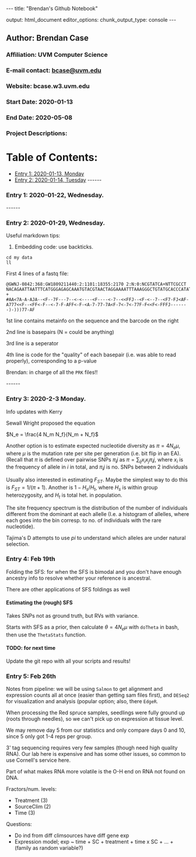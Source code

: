 
--- title: "Brendan's Github Notebook"

output: html_document editor_options: chunk_output_type: console ---

## Author: Brendan Case
### Affiliation: UVM Computer Science
### E-mail contact: bcase@uvm.edu
### Website: bcase.w3.uvm.edu


### Start Date: 2020-01-13
### End Date: 2020-05-08
### Project Descriptions:


# Table of Contents:
* [Entry 1: 2020-01-13, Monday](#id-section1)
* [Entry 2: 2020-01-14, Tuesday](#id-section2) ------
<div id='id-section1'/>   

### Entry 1: 2020-01-22, Wednesday.



------ <div id='id-section2'/>

### Entry 2: 2020-01-29, Wednesday.

Useful markdown tips:

1. Embedding code: use backticks.

```
cd my data
ll
```

First 4 lines of a fastq file:

```
@GWNJ-0842:368:GW1809211440:2:1101:18355:2170 2:N:0:NCGTATCA+NTTCGCCT
NACAGAATTAATTTCATGGGAGAGCAAATGTACGTAACTAGGAAAATTTAAAGGGCTGTATGCACCCATATCCTCCTCATCCTCATAAGCATCATCAACAGATATGATAGGAAGAATTATGCCAGTTACAAGCTAGAACCCTCCCTTTTT
+
#AA<7A-A-AJA--<F--7F---7--<-<----<F----<-7--<<FFJ--<F-<--7--<F7-FJ<AF-A777<<F--<FF<-F--<-7-F-AFF<-F-<A-7-77-7A<F-7<-7<-77F-F<<F<-FFFJ-------)-)))77-AF
```

1st line contains metainfo on the sequence and the barcode on the
right

2nd line is basepairs (N = could be anything)

3rd line is a seperator

4th line is code for the "quality" of each basepair (i.e. was able to
read properly), corresponding to a p-value

Brendan: in charge of all the `PRK` files!!

------ <div id='id-section3'/>

### Entry 3: 2020-2-3 Monday.

Info updates with Kerry

Sewall Wright proposed the equation

$N_e = \frac{4 N_m N_f}{N_m + N_f}$

Another option is to estimate expected nucleotide diversity as $\pi =
4 N_e \mu$, where $\mu$ is the mutation rate per site per generation
(i.e. bit flip in an EA). (Recall that $\pi$ is defined over pairwise
SNPs $\pi_ij$ as $\pi = \sum_{ij} x_i x_j \pi_ij$, where $x_i$ is the
frequency of allele in $i$ in total, and $\pi_ij$ is no. SNPs between
2 individuals

Usually also interested in estimating $F_{ST}$. Maybe the simplest way
to do this is $F_{ST} = 1/(\pi +1)$. Another is $1 - H_s/H_t$, where
$H_s$ is within group heterozygosity, and $H_t$ is total het. in
population.

The site frequency spectrum is the distribution of the number of
individuals different from the dominant at each allelle (I.e. a
histogram of allelles, where each goes into the bin corresp. to no. of
individuals with the rare nucleotide).

Tajima's D attempts to use $pi$ to understand which alleles are under
natural selection.

<div id='id-section4'/>

### Entry 4: Feb 19th

Folding the SFS: for when the SFS is bimodal and you don't have enough
ancestry info to resolve whether your reference is ancestral.

There are other applications of SFS foldings as well

#### Estimating the (rough) SFS

Takes SNPs not as ground truth, but RVs with variance.

Starts with SFS as a prior, then calculate $\theta = 4 N_e \mu$ with
`doTheta` in bash, then use the `ThetaStats` function.

#### TODO: for next time

Update the git repo with all your scripts and results!

<div id='id-section5'/>

### Entry 5: Feb 26th

Notes from pipeline: we will be using `Salmon` to get alignment and
expression counts all at once (easier than getting sam files first),
and `DESeq2` for visualization and analysis (popular option; also, there
`EdgeR`.

When processing the Red spruce samples, seedlings were fully ground up
(roots through needles), so we can't pick up on expression at tissue
level.

We may remove day 5 from our statistics and only compare days 0 and
10, since 5 only got 1-4 reps per group.

3' tag sequencing requires very few samples (though need high quality
RNA). Our lab here is expensive and has some other issues, so common
to use Cornell's service here.

Part of what makes RNA more volatile is the O-H end on RNA not found
on DNA.

Fractors/num. levels:

- Treatment (3)
- SourceClim (2)
- Time (3)

Questions:

- Do ind from diff climsources have diff gene exp
- Expression model; exp ~ time + SC + treatment + time x SC + ... + (family as random variable?)
